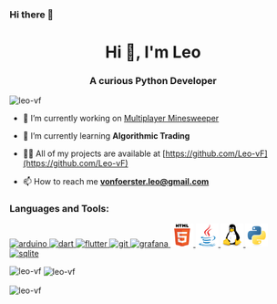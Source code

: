 ### Hi there 👋
<h1 align="center">Hi 👋, I'm Leo</h1>
<h3 align="center">A curious Python Developer</h3>

<p align="left"> <img src="https://komarev.com/ghpvc/?username=leo-vf&label=Profile%20views&color=0e75b6&style=flat" alt="leo-vf" /> </p>

- 🔭 I’m currently working on [Multiplayer Minesweeper](https://github.com/Leo-vF/multiplayer-minesweeper)

- 🌱 I’m currently learning **Algorithmic Trading**

- 👨‍💻 All of my projects are available at [https://github.com/Leo-vF](https://github.com/Leo-vF)

- 📫 How to reach me **vonfoerster.leo@gmail.com**


<h3 align="left">Languages and Tools:</h3>
<p align="left"> <a href="https://www.arduino.cc/" target="_blank"> <img src="https://cdn.worldvectorlogo.com/logos/arduino-1.svg" alt="arduino" width="40" height="40"/> </a> <a href="https://dart.dev" target="_blank"> <img src="https://www.vectorlogo.zone/logos/dartlang/dartlang-icon.svg" alt="dart" width="40" height="40"/> </a> <a href="https://flutter.dev" target="_blank"> <img src="https://www.vectorlogo.zone/logos/flutterio/flutterio-icon.svg" alt="flutter" width="40" height="40"/> </a> <a href="https://git-scm.com/" target="_blank"> <img src="https://www.vectorlogo.zone/logos/git-scm/git-scm-icon.svg" alt="git" width="40" height="40"/> </a> <a href="https://grafana.com" target="_blank"> <img src="https://www.vectorlogo.zone/logos/grafana/grafana-icon.svg" alt="grafana" width="40" height="40"/> </a> <a href="https://www.w3.org/html/" target="_blank"> <img src="https://raw.githubusercontent.com/devicons/devicon/master/icons/html5/html5-original-wordmark.svg" alt="html5" width="40" height="40"/> </a> <a href="https://www.java.com" target="_blank"> <img src="https://raw.githubusercontent.com/devicons/devicon/master/icons/java/java-original.svg" alt="java" width="40" height="40"/> </a> <a href="https://www.linux.org/" target="_blank"> <img src="https://raw.githubusercontent.com/devicons/devicon/master/icons/linux/linux-original.svg" alt="linux" width="40" height="40"/> </a> <a href="https://www.python.org" target="_blank"> <img src="https://raw.githubusercontent.com/devicons/devicon/master/icons/python/python-original.svg" alt="python" width="40" height="40"/> </a> <a href="https://www.sqlite.org/" target="_blank"> <img src="https://www.vectorlogo.zone/logos/sqlite/sqlite-icon.svg" alt="sqlite" width="40" height="40"/> </a> </p>

<p><img align="left" src="https://github-readme-stats.vercel.app/api/top-langs?username=leo-vf&show_icons=true&locale=en&layout=compact" alt="leo-vf" /></p>

<p>&nbsp;<img align="center" src="https://github-readme-stats.vercel.app/api?username=leo-vf&show_icons=true&locale=en" alt="leo-vf" /></p>

<p><img align="center" src="https://github-readme-streak-stats.herokuapp.com/?user=leo-vf&" alt="leo-vf" /></p>
